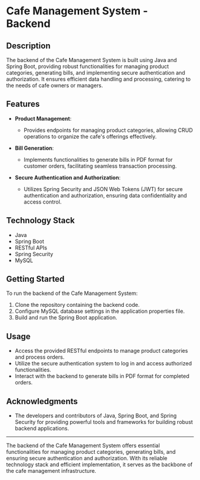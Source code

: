 # Cafe Management System - Backend

## Description
The backend of the Cafe Management System is built using Java and Spring Boot, providing robust functionalities for managing product categories, generating bills, and implementing secure authentication and authorization. It ensures efficient data handling and processing, catering to the needs of cafe owners or managers.

## Features
- **Product Management**:
  - Provides endpoints for managing product categories, allowing CRUD operations to organize the cafe's offerings effectively.

- **Bill Generation**:
  - Implements functionalities to generate bills in PDF format for customer orders, facilitating seamless transaction processing.

- **Secure Authentication and Authorization**:
  - Utilizes Spring Security and JSON Web Tokens (JWT) for secure authentication and authorization, ensuring data confidentiality and access control.

## Technology Stack
- Java
- Spring Boot
- RESTful APIs
- Spring Security
- MySQL

## Getting Started
To run the backend of the Cafe Management System:
1. Clone the repository containing the backend code.
2. Configure MySQL database settings in the application properties file.
3. Build and run the Spring Boot application.

## Usage
- Access the provided RESTful endpoints to manage product categories and process orders.
- Utilize the secure authentication system to log in and access authorized functionalities.
- Interact with the backend to generate bills in PDF format for completed orders.


## Acknowledgments
- The developers and contributors of Java, Spring Boot, and Spring Security for providing powerful tools and frameworks for building robust backend applications.

---

The backend of the Cafe Management System offers essential functionalities for managing product categories, generating bills, and ensuring secure authentication and authorization. With its reliable technology stack and efficient implementation, it serves as the backbone of the cafe management infrastructure.
